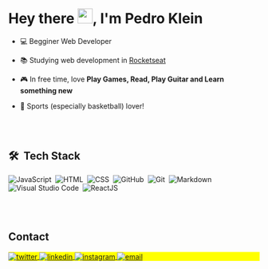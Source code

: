 <h1 align="left">Hey there <img src="https://raw.githubusercontent.com/kaueMarques/kaueMarques/master/hi.gif" height="30px">, I'm Pedro Klein</h1>
<p align="left"></p>

- 💻 Begginer Web Developer 

- 📚 Studying web development in [Rocketseat](https://www.rocketseat.com.br/)

- 🎮 In free time, love **Play Games, Read, Play Guitar and Learn something new**

- 🏀 Sports (especially basketball) lover!


<br><br>
## 🛠 &nbsp;Tech Stack
![JavaScript](https://img.shields.io/badge/-JavaScript-05122A?style=flat&logo=javascript)&nbsp;
![HTML](https://img.shields.io/badge/-HTML-05122A?style=flat&logo=HTML5)&nbsp;
![CSS](https://img.shields.io/badge/-CSS-05122A?style=flat&logo=CSS3&logoColor=1572B6)&nbsp;
![GitHub](https://img.shields.io/badge/-GitHub-05122A?style=flat&logo=github)&nbsp;
![Git](https://img.shields.io/badge/-Git-05122A?style=flat&logo=Git)&nbsp;
![Markdown](https://img.shields.io/badge/-Markdown-05122A?style=flat&logo=markdown)&nbsp;
![Visual Studio Code](https://img.shields.io/badge/-Visual%20Studio%20Code-05122A?style=flat&logo=visual-studio-code&logoColor=007ACC)&nbsp;
![ReactJS](https://img.shields.io/badge/-ReactJS-05122A?style=flat&logo=React&logoColor=1572B6)&nbsp;

<!--
<br><br>
## ⚙️ &nbsp;GitHub Analytics
<p align="left">
<img width="530em" src="https://github-readme-stats.vercel.app/api?username=pedrohenrikle&show_icons=true&theme=vision-friendly-dark" alt="pedrohenrikle's stats"/>
<img width="530em" src="https://github-readme-stats.vercel.app/api/top-langs/?username=pedrohenrikle&layout=compact&theme=vision-friendly-dark" alt="pedrohenrikle's most languages"/>
</p>
-->

<br><br>

## Contact

<p align="left" style="background:yellow">
<a href="https://twitter.com/pedro_klein1" target="_blank">
  <img align="center" src="https://img.shields.io/badge/-pedro_klein1-05122A?style=flat&logo=twitter" alt="twitter"/>  
</a>
<a href="https://www.linkedin.com/in/pedro-klein/" target="_blank">
  <img align="center" src="https://img.shields.io/badge/-pedro_klein1-05122A?style=flat&logo=linkedin" alt="linkedin"/>
</a>
<a href="https://www.instagram.com/pedro.klein1/" target="_blank">
 <img align="center" src="https://img.shields.io/badge/-pedro.klein1-05122A?style=flat&logo=instagram" alt="instagram"/>
</a>
<a href="mailto:pedro.klein.sl@gmail.com" target="_blank">
 <img align="center" src="https://img.shields.io/badge/-pedro.klein1-05122A?style=flat&logo=gmail" alt="email"/>
</a>
</p>
